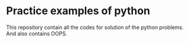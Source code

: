 # Practice examples of python

This repository contain all the codes for solution of the python problems. And also contains OOPS.
